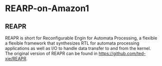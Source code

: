 # REARP-on-Amazon1
## REAPR
REAPR is short for Reconfigurable Engin for Automata Processing, a flexible a flexible framework that synthesizes RTL for automata processing applications as well as I/O to handle data transfer to and from the kernel.
The original version of REAPR can be found in https://github.com/ted-xie/REAPR.
